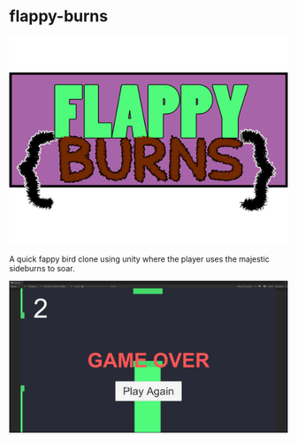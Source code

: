 # flappy-burns

![logo](./Assets/Images/flappy-burns.png)

A quick fappy bird clone using unity where the player uses the majestic sideburns to soar.



![latest ](/Screenshots/basic%20mechanics%20with%20game%20over.gif)